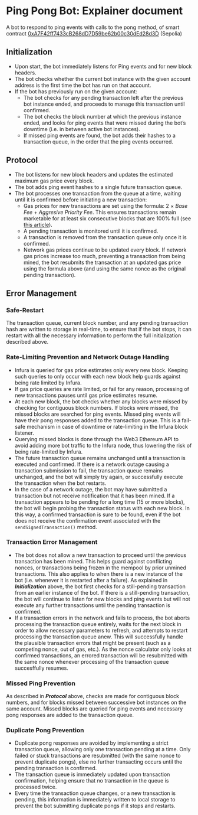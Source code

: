 # Ping Pong Bot: Explainer document
A bot to respond to ping events with calls to the pong method, of smart contract [0xA7F42ff7433cB268dD7D59be62b00c30dEd28d3D](https://sepolia.etherscan.io/txs?a=0xa7f42ff7433cb268dd7d59be62b00c30ded28d3d) (Sepolia)

## Initialization
* Upon start, the bot immediately listens for Ping events and for new block headers.
* The bot checks whether the current bot instance with the given account address is the first time the bot has run on that account.
* If the bot has previously run on the given account:
  * The bot checks for any pending transaction left after the previous bot instance ended, and proceeds to manage this transaction until confirmed.
  * The bot checks the block number at which the previous instance ended, and looks for ping events that were missed during the bot’s downtime (i.e. in between active bot instances).
  * If missed ping events are found, the bot adds their hashes to a transaction queue, in the order that the ping events occurred.

## Protocol
* The bot listens for new block headers and updates the estimated maximum gas price every block.
* The bot adds ping event hashes to a single future transaction queue.
* The bot processes one transaction from the queue at a time, waiting until it is confirmed before initiating a new transaction:
  * Gas prices for new transactions are set using the formula: $2$ $\times$ *Base Fee* $+$ *Aggresive Priority Fee*. This ensures transactions remain marketable for at least six consecutive blocks that are 100% full (see [this article](https://www.blocknative.com/blog/eip-1559-fees#3)).
  * A pending transaction is monitored until it is confirmed.
  * A transaction is removed from the transaction queue only once it is confirmed.
  * Network gas prices continue to be updated every block. If network gas prices increase too much, preventing a transaction from being mined, the bot resubmits the transaction at an updated gas price using the formula above (and using the same nonce as the original pending transaction).

## Error Management
### Safe-Restart
The transaction queue, current block number, and any pending transaction hash are written to storage in real-time, to ensure that if the bot stops, it can restart with all the necessary information to perform the full initialization described above.

### Rate-Limiting Prevention and Network Outage Handling
* Infura is queried for gas price estimates only every new block. Keeping such queries to only occur with each new block help guards against being rate limited by Infura.
* If gas price queries are rate limited, or fail for any reason, processing of new transactions pauses until gas price estimates resume.
* At each new block, the bot checks whether any blocks were missed by checking for contiguous block numbers. If blocks were missed, the missed blocks are searched for ping events. Missed ping events will have their pong responses added to the transaction queue. This is a fail-safe mechanism in case of downtime or rate-limiting in the Infura block listener.
* Querying missed blocks is done through the Web3 Ethereum API to avoid adding more bot traffic to the Infura node, thus lowering the risk of being rate-limited by Infura.
* The future transaction queue remains unchanged until a transaction is executed and confirmed. If there is a network outage causing a transaction submission to fail, the transaction queue remains unchanged, and the bot will simply try again, or successfully execute the transaction when the bot restarts.
* In the case of a network outage, the bot may have submitted a transaction but not receive notification that it has been mined. If a transaction appears to be pending for a long time (15 or more blocks), the bot will begin probing the transaction status with each new block. In this way, a confirmed transaction is sure to be found, even if the bot does not receive the confirmation event associated with the `sendSignedTransaction()` method.

### Transaction Error Management
* The bot does not allow a new transaction to proceed until the previous transaction has been mined. This helps guard against conflicting nonces, or transactions being frozen in the mempool by prior unmined transactions. This also applies to when there is a new instance of the bot (i.e. whenever it is restarted after a failure). As explained in __*Initialization*__ above, the bot first checks for a still-pending transaction from an earlier instance of the bot. If there is a still-pending transaction, the bot will continue to listen for new blocks and ping events but will not execute any further transactions until the pending transaction is confirmed.
* If a transaction errors in the network and fails to process, the bot aborts processing the transaction queue entirely, waits for the next block in order to allow necessary parameters to refresh, and attempts to restart processing the transaction queue anew. This will successfully handle the plausible transaction errors that might be present (such as a competing nonce, out of gas, etc.). As the nonce calculator only looks at confirmed transactions, an errored transaction will be resubmitted with the same nonce whenever processing of the transaction queue succesffully resumes.

### Missed Ping Prevention
As described in __*Protocol*__ above, checks are made for contiguous block numbers, and for blocks missed between successive bot instances on the same account. Missed blocks are queried for ping events and necessary pong responses are added to the transaction queue.

### Duplicate Pong Prevention
* Duplicate pong responses are avoided by implementing a strict transaction queue, allowing only one transaction pending at a time. Only failed or stuck transactions are resubmitted (with the same nonce to prevent duplicate pongs), else no further transacting occurs until the pending transaction is confirmed.
* The transaction queue is immediately updated upon transaction confirmation, helping ensure that no transaction in the queue is processed twice.
* Every time the transaction queue changes, or a new transaction is pending, this information is immediately written to local storage to prevent the bot submitting duplicate pongs if it stops and restarts.
